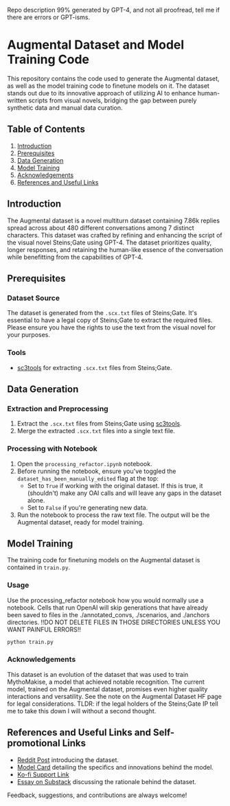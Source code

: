 Repo description 99% generated by GPT-4, and not all proofread, tell me if there are errors or GPT-isms.

# Augmental Dataset and Model Training Code

This repository contains the code used to generate the Augmental dataset, as well as the model training code to finetune models on it. The dataset stands out due to its innovative approach of utilizing AI to enhance human-written scripts from visual novels, bridging the gap between purely synthetic data and manual data curation.

## Table of Contents
1. [Introduction](#introduction)
2. [Prerequisites](#prerequisites)
3. [Data Generation](#data-generation)
4. [Model Training](#model-training)
5. [Acknowledgements](#acknowledgements)
6. [References and Useful Links](#references-and-useful-links)

## Introduction
The Augmental dataset is a novel multiturn dataset containing 7.86k replies spread across about 480 different conversations among 7 distinct characters. This dataset was crafted by refining and enhancing the script of the visual novel Steins;Gate using GPT-4. The dataset prioritizes quality, longer responses, and retaining the human-like essence of the conversation while benefitting from the capabilities of GPT-4.

## Prerequisites

### Dataset Source
The dataset is generated from the `.scx.txt` files of Steins;Gate. It's essential to have a legal copy of Steins;Gate to extract the required files. Please ensure you have the rights to use the text from the visual novel for your purposes.

### Tools
- [sc3tools](https://github.com/CommitteeOfZero/sc3tools) for extracting `.scx.txt` files from Steins;Gate.

## Data Generation

### Extraction and Preprocessing
1. Extract the `.scx.txt` files from Steins;Gate using [sc3tools](https://github.com/CommitteeOfZero/sc3tools).
2. Merge the extracted `.scx.txt` files into a single text file.

### Processing with Notebook
1. Open the `processing_refactor.ipynb` notebook.
2. Before running the notebook, ensure you've toggled the `dataset_has_been_manually_edited` flag at the top:
   - Set to `True` if working with the original dataset. If this is true, it (shouldn't) make any OAI calls and will leave any gaps in the dataset alone.
   - Set to `False` if you're generating new data.
3. Run the notebook to process the raw text file. The output will be the Augmental dataset, ready for model training.

## Model Training
The training code for finetuning models on the Augmental dataset is contained in `train.py`. 

### Usage
Use the processing_refactor notebook how you would normally use a notebook. Cells that run OpenAI will skip generations that have already been saved to files in the ./annotated_convs, ./scenarios, and ./anchors directories.
!!DO NOT DELETE FILES IN THOSE DIRECTORIES UNLESS YOU WANT PAINFUL ERRORS!!
```bash
python train.py
```

### Acknowledgements
This dataset is an evolution of the dataset that was used to train MythoMakise, a model that achieved notable recognition. The current model, trained on the Augmental dataset, promises even higher quality interactions and versatility.
See the note on the Augmental Dataset HF page for legal considerations. TLDR: if the legal holders of the Steins;Gate IP tell me to take this down I will without a second thought.

## References and Useful Links and Self-promotional Links
- [Reddit Post](https://www.reddit.com/r/AI/comments/abc123) introducing the dataset.
- [Model Card](https://github.com/e-p-armstrong/amadeus/blob/main/model_card.md) detailing the specifics and innovations behind the model.
- [Ko-fi Support Link](https://ko-fi.com/heralax)
- [Essay on Substack](https://promptingweekly.substack.com/p/human-sourced-ai-augmented-a-promising) discussing the rationale behind the dataset.

Feedback, suggestions, and contributions are always welcome! 
